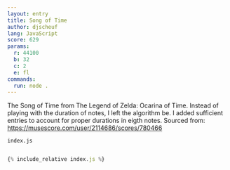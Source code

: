 ```yaml
---
layout: entry
title: Song of Time
author: djscheuf
lang: JavaScript
score: 629
params:
  r: 44100
  b: 32
  c: 2
  e: fl
commands:
  run: node .
---
```


The Song of Time from The Legend of Zelda: Ocarina of Time. Instead of playing with the duration of notes, I left the algorithm be. I added sufficient entries to account for proper durations in eigth notes. Sourced from: https://musescore.com/user/2114686/scores/780466

`index.js`
```js

{% include_relative index.js %}

```

